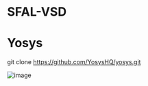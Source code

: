 # SFAL-VSD
# Yosys

git clone https://github.com/YosysHQ/yosys.git

![image](https://github.com/c-dhanush-p/SFAL-VSD/assets/170220133/891cfb2d-aa11-42f5-a9b5-36a2e55b37a2)
